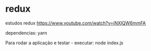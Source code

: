 # redux
estudos redux
https://www.youtube.com/watch?v=jNXIQW6mmFA

dependencias:
yarn

Para rodar a aplicação e testar - executar:
node index.js
